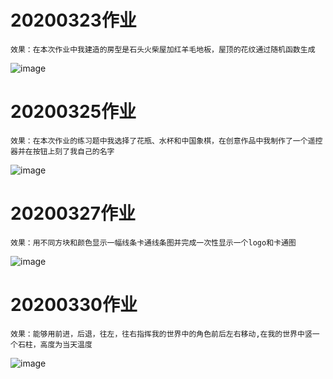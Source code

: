 # 20200323作业 
    效果：在本次作业中我建造的房型是石头火柴屋加红羊毛地板，屋顶的花纹通过随机函数生成
   ![image](https://github.com/shiep18/EIS2020/blob/master/students/ShenJiaCheng/my%20house/myhouse.png)
   
# 20200325作业 
    效果：在本次作业的练习题中我选择了花瓶、水杯和中国象棋，在创意作品中我制作了一个遥控器并在按钮上刻了我自己的名字
   ![image](https://github.com/shiep18/EIS2020/blob/master/students/ShenJiaCheng/my%20logo/mylogo.png)
 
# 20200327作业 
    效果：用不同方块和颜色显示一幅线条卡通线条图并完成一次性显示一个logo和卡通图
   ![image](https://github.com/shiep18/EIS2020/blob/master/students/ShenJiaCheng/my%20pic/myclan.png)

# 20200330作业
    效果：能够用前进，后退，往左，往右指挥我的世界中的角色前后左右移动,在我的世界中竖一个石柱，高度为当天温度
   ![image](https://github.com/shiep18/EIS2020/blob/master/students/ShenJiaCheng/my%20dog/mydog.png)
